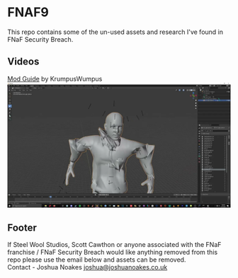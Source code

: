 # FNAF9

This repo contains some of the un-used assets and research I've found in FNaF Security Breach.

## Videos
[Mod Guide](https://www.youtube.com/watch?v=r3CFrxvQ4xk&t=1s) by KrumpusWumpus
[![YTIMG1](https://raw.githubusercontent.com/Joshua-Noakes1/FNAF9/main/.github/images/modTut_YTThumb1.webp)](https://www.youtube.com/watch?v=r3CFrxvQ4xk&t=1s)
## Footer

If Steel Wool Studios, Scott Cawthon or anyone associated with the FNaF franchise / FNaF Security Breach would like anything removed from this repo please use the email below and assets can be removed.  
Contact - Joshua Noakes <joshua@joshuanoakes.co.uk>
